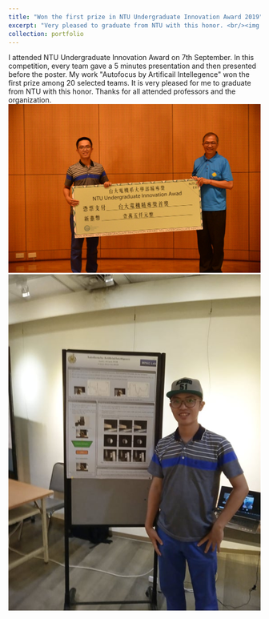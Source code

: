 ```yaml
---
title: "Won the first prize in NTU Undergraduate Innovation Award 2019"
excerpt: "Very pleased to graduate from NTU with this honor. <br/><img src='/images/Innovation_award.jpg' width='600' >"
collection: portfolio
---
```


I attended NTU Undergraduate Innovation Award on 7th September. In this competition, every team gave a 5 minutes presentation and then presented before the poster. My work "Autofocus by Artificail Intellegence" won the first prize among 20 selected teams. It is very pleased for me to graduate from NTU with this honor. Thanks for all attended professors and the organization. <br/>
<img src='/images/Innovation_award.jpg'>
<img src='/images/Innovation_award2.jpg'>
